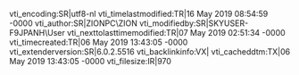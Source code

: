 vti_encoding:SR|utf8-nl
vti_timelastmodified:TR|16 May 2019 08:54:59 -0000
vti_author:SR|ZIONPC\\ZION
vti_modifiedby:SR|SKYUSER-F9JPANH\\User
vti_nexttolasttimemodified:TR|07 May 2019 02:51:34 -0000
vti_timecreated:TR|06 May 2019 13:43:05 -0000
vti_extenderversion:SR|6.0.2.5516
vti_backlinkinfo:VX|
vti_cacheddtm:TX|06 May 2019 13:43:05 -0000
vti_filesize:IR|970
